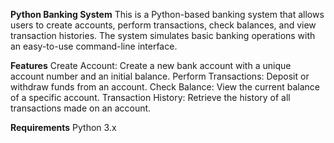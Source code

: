 **Python Banking System**
This is a Python-based banking system that allows users to create accounts, perform transactions, check balances, and view transaction histories. The system simulates basic banking operations with an easy-to-use command-line interface.

**Features**
Create Account: Create a new bank account with a unique account number and an initial balance.
Perform Transactions: Deposit or withdraw funds from an account.
Check Balance: View the current balance of a specific account.
Transaction History: Retrieve the history of all transactions made on an account.

**Requirements**
Python 3.x
